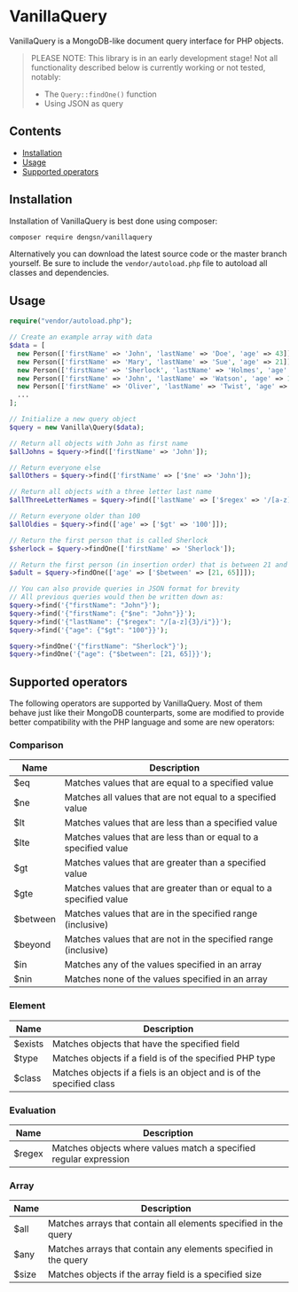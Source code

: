 # VanillaQuery

VanillaQuery is a MongoDB-like document query interface for PHP objects.

> PLEASE NOTE: This library is in an early development stage! Not all functionality described below is currently
working or not tested, notably:
> - The `Query::findOne()` function
> - Using JSON as query

## Contents

- [Installation](#installation)
- [Usage](#usage)
- [Supported operators](#supported-operators)

<a name="installation"></a>
## Installation

Installation of VanillaQuery is best done using composer:
```bash
composer require dengsn/vanillaquery
```
Alternatively you can download the latest source code or the master branch yourself. Be sure to include the
`vendor/autoload.php` file to autoload all classes and dependencies.

<a name="usage"></a>
## Usage

```php
require("vendor/autoload.php");

// Create an example array with data
$data = [
  new Person(['firstName' => 'John', 'lastName' => 'Doe', 'age' => 43]),
  new Person(['firstName' => 'Mary', 'lastName' => 'Sue', 'age' => 21]),
  new Person(['firstName' => 'Sherlock', 'lastName' => 'Holmes', 'age' => 164]),
  new Person(['firstName' => 'John', 'lastName' => 'Watson', 'age' => 164]),
  new Person(['firstName' => 'Oliver', 'lastName' => 'Twist', 'age' => 180]),
  ...
];

// Initialize a new query object
$query = new Vanilla\Query($data);

// Return all objects with John as first name
$allJohns = $query->find(['firstName' => 'John']);

// Return everyone else
$allOthers = $query->find(['firstName' => ['$ne' => 'John']);

// Return all objects with a three letter last name
$allThreeLetterNames = $query->find(['lastName' => ['$regex' => '/[a-z]{3}/i']]);

// Return everyone older than 100
$allOldies = $query->find(['age' => ['$gt' => '100']]);

// Return the first person that is called Sherlock
$sherlock = $query->findOne(['firstName' => 'Sherlock']);

// Return the first person (in insertion order) that is between 21 and 65 years old
$adult = $query->findOne(['age' => ['$between' => [21, 65]]]);

// You can also provide queries in JSON format for brevity
// All previous queries would then be written down as:
$query->find('{"firstName": "John"}');
$query->find('{"firstName": {"$ne": "John"}}');
$query->find('{"lastName": {"$regex": "/[a-z]{3}/i"}}');
$query->find('{"age": {"$gt": "100"}}');

$query->findOne('{"firstName": "Sherlock"}');
$query->findOne('{"age": {"$between": [21, 65]}}');
```

<a name="supported-operators"></a>
## Supported operators

The following operators are supported by VanillaQuery. Most of them behave just like their MongoDB counterparts, some
are modified to provide better compatibility with the PHP language and some are new operators:

### Comparison

Name | Description
--- | ---
$eq | Matches values that are equal to a specified value
$ne | Matches all values that are not equal to a specified value
$lt | Matches values that are less than a specified value
$lte | Matches values that are less than or equal to a specified value
$gt | Matches values that are greater than a specified value
$gte | Matches values that are greater than or equal to a specified value
$between | Matches values that are in the specified range (inclusive)
$beyond | Matches values that are not in the specified range (inclusive)
$in | Matches any of the values specified in an array
$nin | Matches none of the values specified in an array

### Element

Name | Description
--- | ---
$exists | Matches objects that have the specified field
$type | Matches objects if a field is of the specified PHP type
$class | Matches objects if a fiels is an object and is of the specified class

### Evaluation

Name | Description
--- | ---
$regex | Matches objects where values match a specified regular expression

### Array

Name | Description
--- | ---
$all | Matches arrays that contain all elements specified in the query
$any | Matches arrays that contain any elements specified in the query
$size | Matches objects if the array field is a specified size
